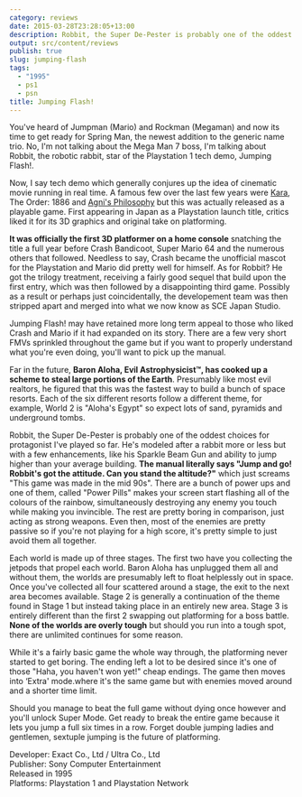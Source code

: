 ```yaml
---
category: reviews
date: 2015-03-28T23:28:05+13:00
description: Robbit, the Super De-Pester is probably one of the oddest choices for protagonist I've played so far.
output: src/content/reviews
publish: true
slug: jumping-flash
tags:
  - "1995"
  - ps1
  - psn
title: Jumping Flash!
---
```

You've heard of Jumpman (Mario) and Rockman (Megaman) and now its time to get ready for Spring Man, the newest addition to the generic name trio. No, I'm not talking about the Mega Man 7 boss, I'm talking about Robbit, the robotic rabbit, star of the Playstation 1 tech demo, Jumping Flash!.

Now, I say tech demo which generally conjures up the idea of cinematic movie running in real time. A famous few over the last few years were [Kara](https://www.youtube.com/watch?v=1EvqiGm0wz8), The Order: 1886 and [Agni's Philosophy](https://www.youtube.com/watch?v=UVX0OUO9ptU) but this was actually released as a playable game. First appearing in Japan as a Playstation launch title, critics liked it for its 3D graphics and original take on platforming.

**It was officially the first 3D platformer on a home console** snatching the title a full year before Crash Bandicoot, Super Mario 64 and the numerous others that followed. Needless to say, Crash became the unofficial mascot for the Playstation and Mario did pretty well for himself. As for Robbit? He got the trilogy treatment, receiving a fairly good sequel that build upon the first entry, which was then followed by a disappointing third game. Possibly as a result or perhaps just coincidentally, the developement team was then stripped apart and merged into what we now know as SCE Japan Studio.

Jumping Flash! may have retained more long term appeal to those who liked Crash and Mario if it had expanded on its story. There are a few very short FMVs sprinkled throughout the game but if you want to properly understand what you're even doing, you'll want to pick up the manual.

Far in the future, **Baron Aloha, Evil Astrophysicist™, has cooked up a scheme to steal large portions of the Earth**. Presumably like most evil realtors, he figured that this was the fastest way to build a bunch of space resorts. Each of the six different resorts follow a different theme, for example, World 2 is "Aloha's Egypt" so expect lots of sand, pyramids and underground tombs.

Robbit, the Super De-Pester is probably one of the oddest choices for protagonist I've played so far. He's modeled after a rabbit more or less but with a few enhancements, like his Sparkle Beam Gun and ability to jump higher than your average building. **The manual literally says "Jump and go! Robbit's got the attitude. Can you stand the altitude?"** which just screams "This game was made in the mid 90s". There are a bunch of power ups and one of them, called "Power Pills" makes your screen start flashing all of the colours of the rainbow, simultaneously destroying any enemy you touch while making you invincible. The rest are pretty boring in comparison, just acting as strong weapons. Even then, most of the enemies are pretty passive so if you're not playing for a high score, it's pretty simple to just avoid them all together.

Each world is made up of three stages. The first two have you collecting the jetpods that propel each world. Baron Aloha has unplugged them all and without them, the worlds are presumably left to float helplessly out in space. Once you've collected all four scattered around a stage, the exit to the next area becomes available. Stage 2 is generally a continuation of the theme found in Stage 1 but instead taking place in an entirely new area. Stage 3 is entirely different than the first 2 swapping out platforming for a boss battle. **None of the worlds are overly tough** but should you run into a tough spot, there are unlimited continues for some reason.

While it's a fairly basic game the whole way through, the platforming never started to get boring. The ending left a lot to be desired since it's one of those "Haha, you haven't won yet!" cheap endings. The game then moves into ‘Extra' mode.where it's the same game but with enemies moved around and a shorter time limit.

Should you manage to beat the full game without dying once however and you'll unlock Super Mode. Get ready to break the entire game because it lets you jump a full six times in a row. Forget double jumping ladies and gentlemen, sextuple jumping is the future of platforming.

Developer: Exact Co., Ltd / Ultra Co., Ltd \
Publisher: Sony Computer Entertainment \
Released in 1995 \
Platforms: Playstation 1 and Playstation Network
